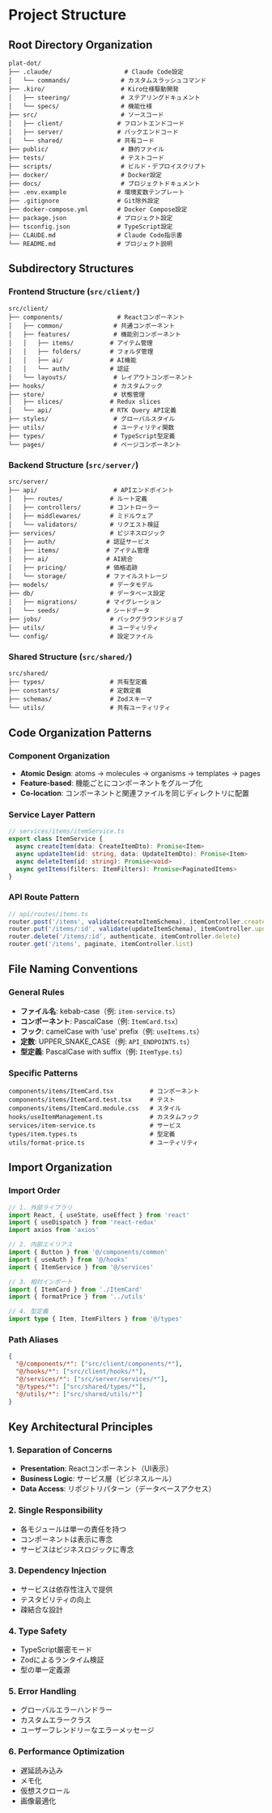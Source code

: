# Project Structure

## Root Directory Organization
```
plat-dot/
├── .claude/                    # Claude Code設定
│   └── commands/              # カスタムスラッシュコマンド
├── .kiro/                     # Kiro仕様駆動開発
│   ├── steering/              # ステアリングドキュメント
│   └── specs/                 # 機能仕様
├── src/                       # ソースコード
│   ├── client/               # フロントエンドコード
│   ├── server/               # バックエンドコード
│   └── shared/               # 共有コード
├── public/                    # 静的ファイル
├── tests/                     # テストコード
├── scripts/                   # ビルド・デプロイスクリプト
├── docker/                    # Docker設定
├── docs/                      # プロジェクトドキュメント
├── .env.example              # 環境変数テンプレート
├── .gitignore                # Git除外設定
├── docker-compose.yml        # Docker Compose設定
├── package.json              # プロジェクト設定
├── tsconfig.json             # TypeScript設定
├── CLAUDE.md                 # Claude Code指示書
└── README.md                 # プロジェクト説明
```

## Subdirectory Structures

### Frontend Structure (`src/client/`)
```
src/client/
├── components/               # Reactコンポーネント
│   ├── common/              # 共通コンポーネント
│   ├── features/            # 機能別コンポーネント
│   │   ├── items/          # アイテム管理
│   │   ├── folders/        # フォルダ管理
│   │   ├── ai/             # AI機能
│   │   └── auth/           # 認証
│   └── layouts/             # レイアウトコンポーネント
├── hooks/                   # カスタムフック
├── store/                   # 状態管理
│   ├── slices/             # Redux slices
│   └── api/                # RTK Query API定義
├── styles/                  # グローバルスタイル
├── utils/                   # ユーティリティ関数
├── types/                   # TypeScript型定義
└── pages/                   # ページコンポーネント
```

### Backend Structure (`src/server/`)
```
src/server/
├── api/                     # APIエンドポイント
│   ├── routes/             # ルート定義
│   ├── controllers/        # コントローラー
│   ├── middlewares/        # ミドルウェア
│   └── validators/         # リクエスト検証
├── services/               # ビジネスロジック
│   ├── auth/              # 認証サービス
│   ├── items/             # アイテム管理
│   ├── ai/                # AI統合
│   ├── pricing/           # 価格追跡
│   └── storage/           # ファイルストレージ
├── models/                 # データモデル
├── db/                     # データベース設定
│   ├── migrations/        # マイグレーション
│   └── seeds/             # シードデータ
├── jobs/                   # バックグラウンドジョブ
├── utils/                  # ユーティリティ
└── config/                 # 設定ファイル
```

### Shared Structure (`src/shared/`)
```
src/shared/
├── types/                  # 共有型定義
├── constants/              # 定数定義
├── schemas/                # Zodスキーマ
└── utils/                  # 共有ユーティリティ
```

## Code Organization Patterns

### Component Organization
- **Atomic Design**: atoms → molecules → organisms → templates → pages
- **Feature-based**: 機能ごとにコンポーネントをグループ化
- **Co-location**: コンポーネントと関連ファイルを同じディレクトリに配置

### Service Layer Pattern
```typescript
// services/items/itemService.ts
export class ItemService {
  async createItem(data: CreateItemDto): Promise<Item>
  async updateItem(id: string, data: UpdateItemDto): Promise<Item>
  async deleteItem(id: string): Promise<void>
  async getItems(filters: ItemFilters): Promise<PaginatedItems>
}
```

### API Route Pattern
```typescript
// api/routes/items.ts
router.post('/items', validate(createItemSchema), itemController.create)
router.put('/items/:id', validate(updateItemSchema), itemController.update)
router.delete('/items/:id', authenticate, itemController.delete)
router.get('/items', paginate, itemController.list)
```

## File Naming Conventions

### General Rules
- **ファイル名**: kebab-case（例: `item-service.ts`）
- **コンポーネント**: PascalCase（例: `ItemCard.tsx`）
- **フック**: camelCase with 'use' prefix（例: `useItems.ts`）
- **定数**: UPPER_SNAKE_CASE（例: `API_ENDPOINTS.ts`）
- **型定義**: PascalCase with suffix（例: `ItemType.ts`）

### Specific Patterns
```
components/items/ItemCard.tsx          # コンポーネント
components/items/ItemCard.test.tsx     # テスト
components/items/ItemCard.module.css   # スタイル
hooks/useItemManagement.ts             # カスタムフック
services/item-service.ts               # サービス
types/item.types.ts                    # 型定義
utils/format-price.ts                  # ユーティリティ
```

## Import Organization

### Import Order
```typescript
// 1. 外部ライブラリ
import React, { useState, useEffect } from 'react'
import { useDispatch } from 'react-redux'
import axios from 'axios'

// 2. 内部エイリアス
import { Button } from '@/components/common'
import { useAuth } from '@/hooks'
import { ItemService } from '@/services'

// 3. 相対インポート
import { ItemCard } from './ItemCard'
import { formatPrice } from '../utils'

// 4. 型定義
import type { Item, ItemFilters } from '@/types'
```

### Path Aliases
```json
{
  "@/components/*": ["src/client/components/*"],
  "@/hooks/*": ["src/client/hooks/*"],
  "@/services/*": ["src/server/services/*"],
  "@/types/*": ["src/shared/types/*"],
  "@/utils/*": ["src/shared/utils/*"]
}
```

## Key Architectural Principles

### 1. Separation of Concerns
- **Presentation**: Reactコンポーネント（UI表示）
- **Business Logic**: サービス層（ビジネスルール）
- **Data Access**: リポジトリパターン（データベースアクセス）

### 2. Single Responsibility
- 各モジュールは単一の責任を持つ
- コンポーネントは表示に専念
- サービスはビジネスロジックに専念

### 3. Dependency Injection
- サービスは依存性注入で提供
- テスタビリティの向上
- 疎結合な設計

### 4. Type Safety
- TypeScript厳密モード
- Zodによるランタイム検証
- 型の単一定義源

### 5. Error Handling
- グローバルエラーハンドラー
- カスタムエラークラス
- ユーザーフレンドリーなエラーメッセージ

### 6. Performance Optimization
- 遅延読み込み
- メモ化
- 仮想スクロール
- 画像最適化